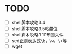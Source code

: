 # TODO

- [ ] shell脚本攻略3.4
- [ ] shell脚本攻略3.5粘滞位
- [ ] shell脚本攻略3.10环回文件
- [ ] sed正则表达式`\b`，`\w`，`\+`等
- [ ] wget